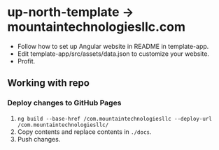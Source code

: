 # up-north-template -> mountaintechnologiesllc.com

- Follow how to set up Angular website in README in template-app.
- Edit template-app/src/assets/data.json to customize your website.
- Profit.

## Working with repo
### Deploy changes to GitHub Pages
1. ```ng build --base-href /com.mountaintechnologiesllc --deploy-url /com.mountaintechnologiesllc/```
1. Copy contents and replace contents in ```./docs```.
1. Push changes.
